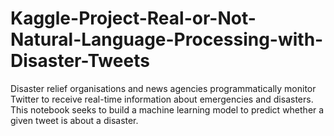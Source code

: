 # Kaggle-Project-Real-or-Not-Natural-Language-Processing-with-Disaster-Tweets
Disaster relief organisations and news agencies programmatically monitor Twitter to receive real-time information about emergencies and disasters. This notebook seeks to build a machine learning model to predict whether a given tweet is about a disaster.
